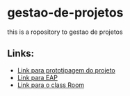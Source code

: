 # gestao-de-projetos
this is a ropository to gestao de projetos
## Links:
- [Link para prototipagem do projeto](https://www.figma.com/file/P2wyLbpMrplZWKRB4ucGk7/Mobook?node-id=0%3A1&t=a8WZ64ctK45FAlmO-0)
- [Link para EAP](https://www.mindmeister.com/pt/map/2641088996?t=KXU65sHoV9)
- [Link para o class Room](https://classroom.google.com/c/NTQyMzIxMjQ0NDk4)
